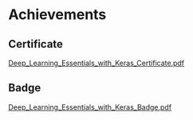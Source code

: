 

# Achievements
## Certificate
[Deep_Learning_Essentials_with_Keras_Certificate.pdf](https://prod-files-secure.s3.us-west-2.amazonaws.com/03e82b26-cccb-4906-bb56-adabcbdc0655/f5cf1405-8a02-49a4-beb6-3d50b033ba6e/Deep_Learning_Essentials_with_Keras_Certificate.pdf?X-Amz-Algorithm=AWS4-HMAC-SHA256&X-Amz-Content-Sha256=UNSIGNED-PAYLOAD&X-Amz-Credential=ASIAZI2LB466ZUNVO56O%2F20250130%2Fus-west-2%2Fs3%2Faws4_request&X-Amz-Date=20250130T051518Z&X-Amz-Expires=3600&X-Amz-Security-Token=IQoJb3JpZ2luX2VjEJX%2F%2F%2F%2F%2F%2F%2F%2F%2F%2FwEaCXVzLXdlc3QtMiJHMEUCIApi8VAN%2Btdrq9SkbXGSJIFApfr8Woje0ZuLaIYw1a6ZAiEAhZXUhA5uR82AnJcZ0u02C%2BU5xXjFMxhcNljAJBMGt9QqiAQInv%2F%2F%2F%2F%2F%2F%2F%2F%2F%2FARAAGgw2Mzc0MjMxODM4MDUiDHYoys2QGL%2BE7PkW8ircA9DTfqM5Za5bnKMtRmOWKfYHYkgvEFqrkjm3ZtyDxWwGb7rQ%2FyVTk7oLB9Mo2HI7b3NjM3kcMxIejmq8%2F%2F3zZDy8IfmjXGDvxBiYlYQknva3Jfe3RTv%2FicKDvxbvn9FIVI%2Btrm7bgmis7dsgwfKkJQkEL8idPOr1T%2BvaJllvu1FCBJHOkH6p8kDLgA0ZJm6K0GY86ljFsubpy2guIyPKbXGqYJjPJ3CfkAh7pvgxW346C2Kc7zXGJoRQmP9MPyoKHw9rlu53L6mBn0Uar9cJH2dsyvET8w5wFKnh6HbOw7Y4farM7QPo2ltxkiOqVOKRXKhrXJtye19zunbL1phV2kdtZrc6m5I101DJZGuu38ZuQcksXQ5bk%2FO5lT487CRGeh83qNGCYRAcGqxP0y%2B%2BSixUH%2B8%2B0AY35kpZ3EZQOMMfHBR4bMjJoR9qDmkfq3y1Y80VQSQXEqL26gZSEMQDl080ca4NMtYXbuZaGbGSPSs4zqHGjwCwEiAhOw4gBqxEoI0YvzfPu5YakaDny8fejgysJaqZT4MBWDHSrMxrHV%2BhG2mwDw2jO0Au4Qp8%2FKaqRp%2B3wmJm1BWdjrLRpFeXkYZn2GvqbGI5xa88TSQ2ynMTxn6ZdtnAngmMUUUAML%2BG7LwGOqUBJjPzmM%2BWFYcyzago4pD0sN8BWAFcEJ%2BljuoeXeFbZYdjaHYRkfLKu%2F7D%2FBYLBPjR0gphhA5W45J6ZrSb%2BzVJPXIEdbiScsM4wflvMqRRIj0eHXvs7HPypMRPzNVIj6bOUObOwqs4jo4Yp3QR%2BMGTFuzyX4Vp9mMvswnzdhxFc4vQMY2iJl8S0xldvRKqKxPIHlDKdsWD5epEPnJ5gMuw%2BGhdBD7v&X-Amz-Signature=0a19478341354fb2a55cee511be6494bfea614cd0d29e464a0fadd1e6e6dd7cd&X-Amz-SignedHeaders=host&x-id=GetObject)
## Badge
[Deep_Learning_Essentials_with_Keras_Badge.pdf](https://prod-files-secure.s3.us-west-2.amazonaws.com/03e82b26-cccb-4906-bb56-adabcbdc0655/5c209097-6d96-477f-a031-edc11aa6225f/Deep_Learning_Essentials_with_Keras_Badge.pdf?X-Amz-Algorithm=AWS4-HMAC-SHA256&X-Amz-Content-Sha256=UNSIGNED-PAYLOAD&X-Amz-Credential=ASIAZI2LB466ZUNVO56O%2F20250130%2Fus-west-2%2Fs3%2Faws4_request&X-Amz-Date=20250130T051518Z&X-Amz-Expires=3600&X-Amz-Security-Token=IQoJb3JpZ2luX2VjEJX%2F%2F%2F%2F%2F%2F%2F%2F%2F%2FwEaCXVzLXdlc3QtMiJHMEUCIApi8VAN%2Btdrq9SkbXGSJIFApfr8Woje0ZuLaIYw1a6ZAiEAhZXUhA5uR82AnJcZ0u02C%2BU5xXjFMxhcNljAJBMGt9QqiAQInv%2F%2F%2F%2F%2F%2F%2F%2F%2F%2FARAAGgw2Mzc0MjMxODM4MDUiDHYoys2QGL%2BE7PkW8ircA9DTfqM5Za5bnKMtRmOWKfYHYkgvEFqrkjm3ZtyDxWwGb7rQ%2FyVTk7oLB9Mo2HI7b3NjM3kcMxIejmq8%2F%2F3zZDy8IfmjXGDvxBiYlYQknva3Jfe3RTv%2FicKDvxbvn9FIVI%2Btrm7bgmis7dsgwfKkJQkEL8idPOr1T%2BvaJllvu1FCBJHOkH6p8kDLgA0ZJm6K0GY86ljFsubpy2guIyPKbXGqYJjPJ3CfkAh7pvgxW346C2Kc7zXGJoRQmP9MPyoKHw9rlu53L6mBn0Uar9cJH2dsyvET8w5wFKnh6HbOw7Y4farM7QPo2ltxkiOqVOKRXKhrXJtye19zunbL1phV2kdtZrc6m5I101DJZGuu38ZuQcksXQ5bk%2FO5lT487CRGeh83qNGCYRAcGqxP0y%2B%2BSixUH%2B8%2B0AY35kpZ3EZQOMMfHBR4bMjJoR9qDmkfq3y1Y80VQSQXEqL26gZSEMQDl080ca4NMtYXbuZaGbGSPSs4zqHGjwCwEiAhOw4gBqxEoI0YvzfPu5YakaDny8fejgysJaqZT4MBWDHSrMxrHV%2BhG2mwDw2jO0Au4Qp8%2FKaqRp%2B3wmJm1BWdjrLRpFeXkYZn2GvqbGI5xa88TSQ2ynMTxn6ZdtnAngmMUUUAML%2BG7LwGOqUBJjPzmM%2BWFYcyzago4pD0sN8BWAFcEJ%2BljuoeXeFbZYdjaHYRkfLKu%2F7D%2FBYLBPjR0gphhA5W45J6ZrSb%2BzVJPXIEdbiScsM4wflvMqRRIj0eHXvs7HPypMRPzNVIj6bOUObOwqs4jo4Yp3QR%2BMGTFuzyX4Vp9mMvswnzdhxFc4vQMY2iJl8S0xldvRKqKxPIHlDKdsWD5epEPnJ5gMuw%2BGhdBD7v&X-Amz-Signature=0ba0c24ccd0c426094ad6723dc9f037ebbe9a998de2a800b29d93ff82db0d2d3&X-Amz-SignedHeaders=host&x-id=GetObject)
